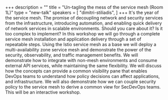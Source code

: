 +++
description = ""
title = "Un-tagling the mess of the service mesh (Room 1L)"
type = "new-talk"
speakers = [
        "dimitri-stiliadis",
]
+++
It's the year of the service mesh. The promise of decoupling network and security services from the infrastructure, introducing automation, and enabling quick delivery of network services in scalable environments. Should you care about it? Is it too complex to implement? In this workshop we will go through a complete service mesh installation and application delivery through a set of repeatable steps. Using the Istio service mesh as a base we will deploy a multi-availability zone service mesh and demonstrate the power of the security, observability, and traffic management benefits. We will demonstrate how to integrate with non-mesh environments and consume external API services, while maintaining the same flexibility. We will discuss how the concepts can provide a common visibility pane that enables DevOps teams to understand how policy decisions can affect applications, and infrastructure. We will also demonstrate how we can couple security policy to the service mesh to derive a common view for SecDevOps teams. This will be an interactive workshop.